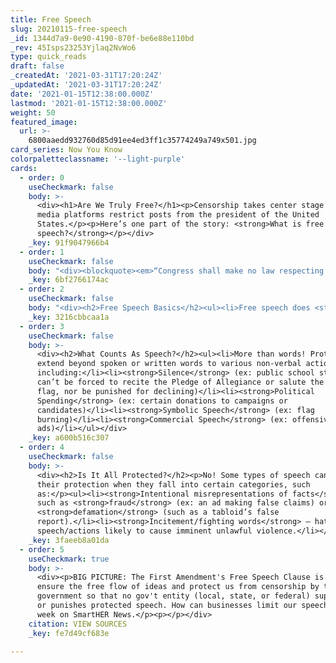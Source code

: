 ```yaml
---
title: Free Speech
slug: 20210115-free-speech
_id: 1344d7a9-0e90-4190-870f-be6e88e110bd
_rev: 45Isps23253Yjlaq2NvWo6
type: quick_reads
draft: false
_createdAt: '2021-03-31T17:20:24Z'
_updatedAt: '2021-03-31T17:20:24Z'
date: '2021-01-15T12:38:00.000Z'
lastmod: '2021-01-15T12:38:00.000Z'
weight: 50
featured_image:
  url: >-
    6800aaedd932760d85d91ee4ed3ff1c35774249a749x501.jpg
card_series: Now You Know
colorpaletteclassname: '--light-purple'
cards:
  - order: 0
    useCheckmark: false
    body: >-
      <div><h1>Are We Truly Free?</h1><p>Censorship takes center stage as social
      media platforms restrict posts from the president of the United
      States.</p><p>Here’s one part of the story: <strong>What is free
      speech?</strong></p></div>
    _key: 91f9047966b4
  - order: 1
    useCheckmark: false
    body: "<div><blockquote><em>“Congress shall make no law respecting an establishment of religion, or prohibiting the free exercise thereof; or</em>\_<em><strong>abridging the freedom of speech</strong>, or of the press; or the right of the people peaceably to assemble, and to petition the Government for a redress of grievances.”</em></blockquote><p>The First Amendment to the U.S. Constitution includes five guaranteed freedoms: religion, speech, press, assembly, and petition.</p></div>"
    _key: 6bf2766174ac
  - order: 2
    useCheckmark: false
    body: "<div><h2>Free Speech Basics</h2><ul><li>Free speech does <strong>*not*</strong> mean you can say whatever you want, whenever (or wherever) you choose.</li><li>Free speech means a gov’t entity can <strong>neither</strong>\_<strong>compel</strong> speech or other forms of expression, <strong>nor</strong>\_<strong>prohibit *certain*</strong> forms of speech &amp; other forms of expression — this is “protected speech.”</li><li>Free speech prohibitions apply to gov’t actors — <strong>*not*</strong> private companies (like social media platforms).</li></ul></div>"
    _key: 3216cbbcaa1a
  - order: 3
    useCheckmark: false
    body: >-
      <div><h2>What Counts As Speech?</h2><ul><li>More than words! Protections
      extend beyond spoken or written words to various non-verbal actions,
      including:</li><li><strong>Silence</strong> (ex: public school students
      can’t be forced to recite the Pledge of Allegiance or salute the U.S.
      flag, nor be punished for declining)</li><li><strong>Political
      Spending</strong> (ex: certain donations to campaigns or
      candidates)</li><li><strong>Symbolic Speech</strong> (ex: flag
      burning)</li><li><strong>Commercial Speech</strong> (ex: offensive
      ads)</li></ul></div>
    _key: a600b516c307
  - order: 4
    useCheckmark: false
    body: >-
      <div><h2>Is It All Protected?</h2><p>No! Some types of speech can lose
      their protection when they fall into certain categories, such
      as:</p><ul><li><strong>Intentional misrepresentations of facts</strong>,
      such as <strong>fraud</strong> (ex: an ad making false claims) or
      <strong>defamation</strong> (such as a tabloid’s false
      report).</li><li><strong>Incitement/fighting words</strong> – hateful
      speech/actions likely to cause imminent unlawful violence.</li></ul></div>
    _key: 3faeeb8a01da
  - order: 5
    useCheckmark: true
    body: >-
      <div><p>BIG PICTURE: The First Amendment's Free Speech Clause is meant to
      ensure the free flow of ideas and protect us from censorship by the
      government so that no gov't entity (local, state, or federal) suppresses
      or punishes protected speech. How can businesses limit our speech? Next
      week on SmartHER News.</p><p></p></div>
    citation: VIEW SOURCES
    _key: fe7d49cf683e

---
```

 